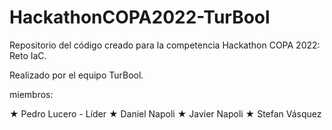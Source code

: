# HackathonCOPA2022-TurBool
Repositorio del código creado para la competencia Hackathon COPA 2022: Reto IaC.

Realizado por el equipo TurBool.

miembros:

★ Pedro Lucero - Líder
★ Daniel Napoli
★ Javier Napoli
★ Stefan Vásquez
